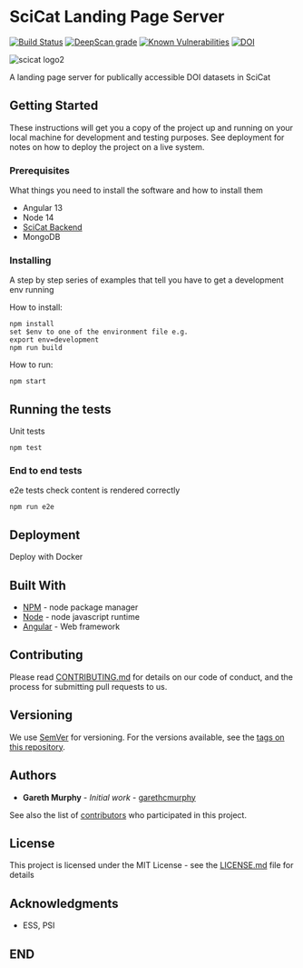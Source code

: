 # SciCat Landing Page Server


[![Build Status](https://github.com/SciCatProject/LandingPageServer/actions/workflows/ci.yml/badge.svg?branch=develop)](https://github.com/SciCatProject/LandingPageServer/actions)
[![DeepScan grade](https://deepscan.io/api/projects/3011/branches/23762/badge/grade.svg)](https://deepscan.io/dashboard#view=project&pid=3011&bid=23762)
[![Known Vulnerabilities](https://snyk.io/test/github/SciCatProject/LandingPageServer/develop/badge.svg)](https://snyk.io/test/github/SciCatProject/LandingPageServer/develop)
[![DOI](https://zenodo.org/badge/141108894.svg)](https://zenodo.org/badge/latestdoi/141108894)

![scicat logo2](https://github.com/garethcmurphy/landing_page_server/blob/develop/src/assets/esslogo.png)


A landing page server for publically accessible DOI datasets in SciCat

## Getting Started

These instructions will get you a copy of the project up and running on your local machine for development and testing purposes. See deployment for notes on how to deploy the project on a live system.

### Prerequisites

What things you need to install the software and how to install them


- Angular 13
- Node 14
- [SciCat Backend](https://github.com/SciCatProject/backend)
- MongoDB


### Installing

A step by step series of examples that tell you have to get a development env running

How to install:

```
npm install
set $env to one of the environment file e.g. 
export env=development
npm run build
```

How to run:

```
npm start
```


## Running the tests

Unit tests 

```
npm test
```


### End to end tests

e2e tests check content is rendered correctly
```
npm run e2e
```



## Deployment

Deploy with Docker

## Built With

* [NPM](http://npmjs.com) - node package manager
* [Node](https://nodejs.org/) - node javascript runtime
* [Angular](https://angular.io) - Web framework

## Contributing

Please read [CONTRIBUTING.md](https://gist.github.com/PurpleBooth/b24679402957c63ec426) for details on our code of conduct, and the process for submitting pull requests to us.

## Versioning

We use [SemVer](http://semver.org/) for versioning. For the versions available, see the [tags on this repository](https://github.com/garethcmurphy/landing_page_server/tags). 

## Authors

* **Gareth Murphy** - *Initial work* - [garethcmurphy](https://github.com/garethcmurphy)

See also the list of [contributors](https://github.com/scicatproject/landingpageserver/contributors) who participated in this project.

## License

This project is licensed under the MIT License - see the [LICENSE.md](LICENSE.md) file for details

## Acknowledgments

* ESS, PSI

## END
